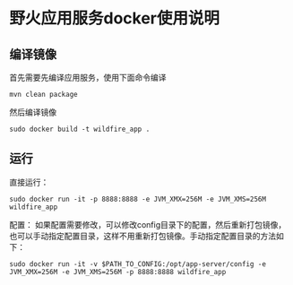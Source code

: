 # 野火应用服务docker使用说明

## 编译镜像
首先需要先编译应用服务，使用下面命令编译
```
mvn clean package
```

然后编译镜像
```
sudo docker build -t wildfire_app .
```

## 运行
直接运行：
```
sudo docker run -it -p 8888:8888 -e JVM_XMX=256M -e JVM_XMS=256M wildfire_app
```

配置：
如果配置需要修改，可以修改config目录下的配置，然后重新打包镜像，也可以手动指定配置目录，这样不用重新打包镜像。手动指定配置目录的方法如下：
```
sudo docker run -it -v $PATH_TO_CONFIG:/opt/app-server/config -e JVM_XMX=256M -e JVM_XMS=256M -p 8888:8888 wildfire_app
```
